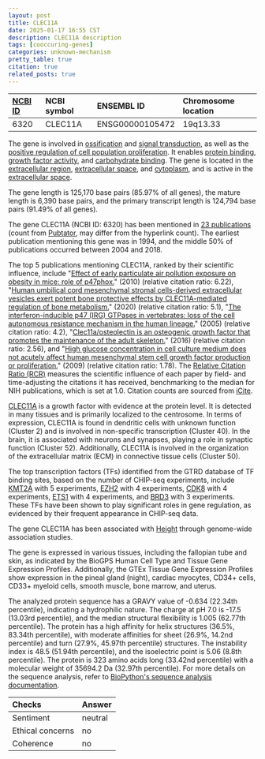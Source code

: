 ```yaml
---
layout: post
title: CLEC11A
date: 2025-01-17 16:55 CST
description: CLEC11A description
tags: [cooccuring-genes]
categories: unknown-mechanism
pretty_table: true
citation: true
related_posts: true
---
```




| [NCBI ID](https://www.ncbi.nlm.nih.gov/gene/6320) | NCBI symbol | ENSEMBL ID | Chromosome location |
| :-------- | :------- | :-------- | :------- |
| 6320  | CLEC11A | ENSG00000105472 | 19q13.33 |



The gene is involved in [ossification](https://amigo.geneontology.org/amigo/term/GO:0001503) and [signal transduction](https://amigo.geneontology.org/amigo/term/GO:0007165), as well as the [positive regulation of cell population proliferation](https://amigo.geneontology.org/amigo/term/GO:0008284). It enables [protein binding](https://amigo.geneontology.org/amigo/term/GO:0005515), [growth factor activity](https://amigo.geneontology.org/amigo/term/GO:0008083), and [carbohydrate binding](https://amigo.geneontology.org/amigo/term/GO:0030246). The gene is located in the [extracellular region](https://amigo.geneontology.org/amigo/term/GO:0005576), [extracellular space](https://amigo.geneontology.org/amigo/term/GO:0005615), and [cytoplasm](https://amigo.geneontology.org/amigo/term/GO:0005737), and is active in the [extracellular space](https://amigo.geneontology.org/amigo/term/GO:0005615).


The gene length is 125,170 base pairs (85.97% of all genes), the mature length is 6,390 base pairs, and the primary transcript length is 124,794 base pairs (91.49% of all genes).


The gene CLEC11A (NCBI ID: 6320) has been mentioned in [23 publications](https://pubmed.ncbi.nlm.nih.gov/?term=%22CLEC11A%22) (count from [Pubtator](https://academic.oup.com/nar/article/47/W1/W587/5494727), may differ from the hyperlink count). The earliest publication mentioning this gene was in 1994, and the middle 50% of publications occurred between 2004 and 2018.


The top 5 publications mentioning CLEC11A, ranked by their scientific influence, include "[Effect of early particulate air pollution exposure on obesity in mice: role of p47phox.](https://pubmed.ncbi.nlm.nih.gov/20864666)" (2010) (relative citation ratio: 6.22), "[Human umbilical cord mesenchymal stromal cells-derived extracellular vesicles exert potent bone protective effects by CLEC11A-mediated regulation of bone metabolism.](https://pubmed.ncbi.nlm.nih.gov/32089743)" (2020) (relative citation ratio: 5.1), "[The interferon-inducible p47 (IRG) GTPases in vertebrates: loss of the cell autonomous resistance mechanism in the human lineage.](https://pubmed.ncbi.nlm.nih.gov/16277747)" (2005) (relative citation ratio: 4.2), "[Clec11a/osteolectin is an osteogenic growth factor that promotes the maintenance of the adult skeleton.](https://pubmed.ncbi.nlm.nih.gov/27976999)" (2016) (relative citation ratio: 2.56), and "[High glucose concentration in cell culture medium does not acutely affect human mesenchymal stem cell growth factor production or proliferation.](https://pubmed.ncbi.nlm.nih.gov/19386985)" (2009) (relative citation ratio: 1.78). The [Relative Citation Ratio (RCR)](https://journals.plos.org/plosbiology/article?id=10.1371/journal.pbio.1002541) measures the scientific influence of each paper by field- and time-adjusting the citations it has received, benchmarking to the median for NIH publications, which is set at 1.0. Citation counts are sourced from [iCite](https://icite.od.nih.gov).


[CLEC11A](https://www.proteinatlas.org/ENSG00000105472-CLEC11A) is a growth factor with evidence at the protein level. It is detected in many tissues and is primarily localized to the centrosome. In terms of expression, CLEC11A is found in dendritic cells with unknown function (Cluster 2) and is involved in non-specific transcription (Cluster 40). In the brain, it is associated with neurons and synapses, playing a role in synaptic function (Cluster 52). Additionally, CLEC11A is involved in the organization of the extracellular matrix (ECM) in connective tissue cells (Cluster 50).


The top transcription factors (TFs) identified from the GTRD database of TF binding sites, based on the number of CHIP-seq experiments, include [KMT2A](https://www.ncbi.nlm.nih.gov/gene/4297) with 5 experiments, [EZH2](https://www.ncbi.nlm.nih.gov/gene/2146) with 4 experiments, [CDK8](https://www.ncbi.nlm.nih.gov/gene/1024) with 4 experiments, [ETS1](https://www.ncbi.nlm.nih.gov/gene/2113) with 4 experiments, and [BRD3](https://www.ncbi.nlm.nih.gov/gene/8019) with 3 experiments. These TFs have been shown to play significant roles in gene regulation, as evidenced by their frequent appearance in CHIP-seq data.




The gene CLEC11A has been associated with [Height](https://pubmed.ncbi.nlm.nih.gov/34226706) through genome-wide association studies.


The gene is expressed in various tissues, including the fallopian tube and skin, as indicated by the BioGPS Human Cell Type and Tissue Gene Expression Profiles. Additionally, the GTEx Tissue Gene Expression Profiles show expression in the pineal gland (night), cardiac myocytes, CD34+ cells, CD33+ myeloid cells, smooth muscle, bone marrow, and uterus.




The analyzed protein sequence has a GRAVY value of -0.634 (22.34th percentile), indicating a hydrophilic nature. The charge at pH 7.0 is -17.5 (13.03rd percentile), and the median structural flexibility is 1.005 (62.77th percentile). The protein has a high affinity for helix structures (36.5%, 83.34th percentile), with moderate affinities for sheet (26.9%, 14.2nd percentile) and turn (27.9%, 45.97th percentile) structures. The instability index is 48.5 (51.94th percentile), and the isoelectric point is 5.06 (8.8th percentile). The protein is 323 amino acids long (33.42nd percentile) with a molecular weight of 35694.2 Da (32.97th percentile). For more details on the sequence analysis, refer to [BioPython's sequence analysis documentation](https://biopython.org/docs/1.75/api/Bio.SeqUtils.ProtParam.html).





| Checks    | Answer |
| :-------- | :------- |
| Sentiment  | neutral   |
| Ethical concerns | no     |
| Coherence    | no    |